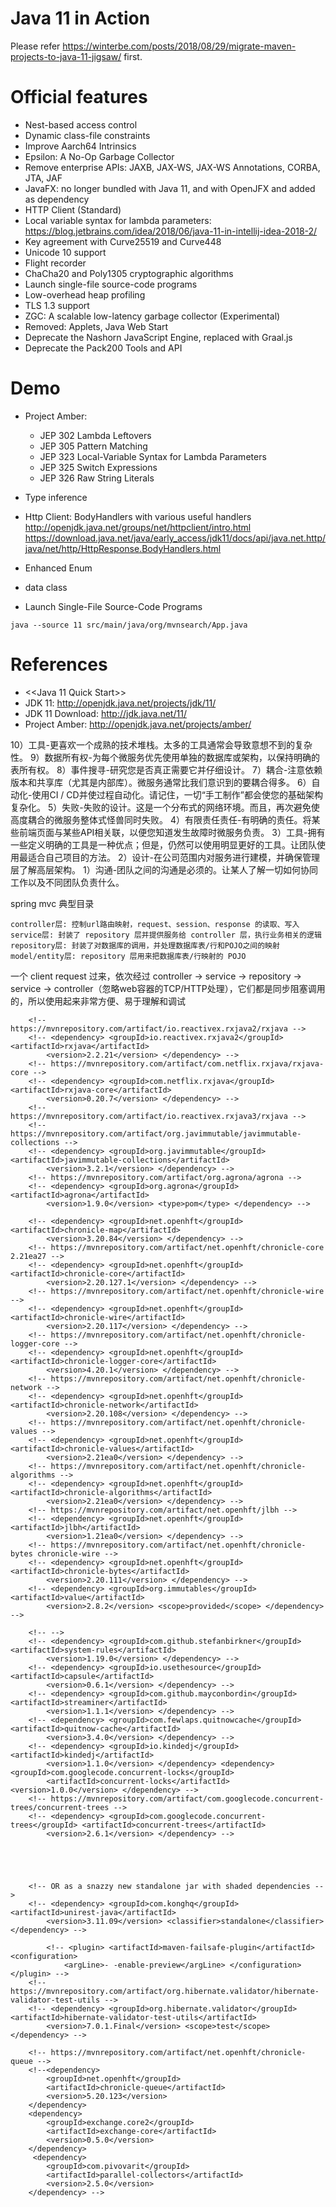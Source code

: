Java 11 in Action
=================

Please refer https://winterbe.com/posts/2018/08/29/migrate-maven-projects-to-java-11-jigsaw/ first.

# Official features

* Nest-based access control
* Dynamic class-file constraints
* Improve Aarch64 Intrinsics
* Epsilon: A No-Op Garbage Collector
* Remove enterprise APIs: JAXB, JAX-WS, JAX-WS Annotations, CORBA, JTA, JAF
* JavaFX: no longer bundled with Java 11, and with OpenJFX and added as dependency
* HTTP Client (Standard)
* Local variable syntax for lambda parameters: https://blog.jetbrains.com/idea/2018/06/java-11-in-intellij-idea-2018-2/
* Key agreement with Curve25519 and Curve448
* Unicode 10 support
* Flight recorder
* ChaCha20 and Poly1305 cryptographic algorithms
* Launch single-file source-code programs
* Low-overhead heap profiling
* TLS 1.3 support
* ZGC: A scalable low-latency garbage collector (Experimental)
* Removed: Applets, Java Web Start
* Deprecate the Nashorn JavaScript Engine, replaced with Graal.js
* Deprecate the Pack200 Tools and API

# Demo

* Project Amber:

   * JEP 302 Lambda Leftovers
   * JEP 305 Pattern Matching
   * JEP 323 Local-Variable Syntax for Lambda Parameters
   * JEP 325 Switch Expressions
   * JEP 326 Raw String Literals
* Type inference
* Http Client: BodyHandlers with various useful handlers  http://openjdk.java.net/groups/net/httpclient/intro.html  https://download.java.net/java/early_access/jdk11/docs/api/java.net.http/java/net/http/HttpResponse.BodyHandlers.html
* Enhanced Enum
* data class
* Launch Single-File Source-Code Programs
```
java --source 11 src/main/java/org/mvnsearch/App.java
```

# References

* <<Java 11 Quick Start>>
* JDK 11: http://openjdk.java.net/projects/jdk/11/
* JDK 11 Download: http://jdk.java.net/11/
* Project Amber: http://openjdk.java.net/projects/amber/

10）工具-更喜欢一个成熟的技术堆栈。太多的工具通常会导致意想不到的复杂性。
9）数据所有权-为每个微服务优先使用单独的数据库或架构，以保持明确的表所有权。
8）事件搜寻-研究您是否真正需要它并仔细设计。
7）耦合-注意依赖版本和共享库（尤其是内部库）。微服务通常比我们意识到的要耦合得多。
6）自动化-使用CI / CD并使过程自动化。请记住，一切“手工制作”都会使您的基础架构复杂化。
5）失败-失败的设计。这是一个分布式的网络环境。而且，再次避免使高度耦合的微服务整体式怪兽同时失败。
4）有限责任责任-有明确的责任。将某些前端页面与某些API相关联，以便您知道发生故障时微服务负责。
3）工具-拥有一些定义明确的工具是一种优点；但是，仍然可以使用明显更好的工具。让团队使用最适合自己项目的方法。
2）设计-在公司范围内对服务进行建模，并确保管理层了解高层架构。
1）沟通-团队之间的沟通是必须的。让某人了解一切如何协同工作以及不同团队负责什么。

spring mvc 典型目录

	controller层: 控制url路由映射，request、session、response 的读取、写入
	service层: 封装了 repository 层并提供服务给 controller 层，执行业务相关的逻辑
	repository层: 封装了对数据库的调用，并处理数据库表/行和POJO之间的映射
	model/entity层: repository 层用来把数据库表/行映射的 POJO
一个 client request 过来，依次经过 controller -> service -> repository -> service -> controller（忽略web容器的TCP/HTTP处理），它们都是同步阻塞调用的，所以使用起来非常方便、易于理解和调试




		<!-- https://mvnrepository.com/artifact/io.reactivex.rxjava2/rxjava -->
		<!-- <dependency> <groupId>io.reactivex.rxjava2</groupId> <artifactId>rxjava</artifactId> 
			<version>2.2.21</version> </dependency> -->
		<!-- https://mvnrepository.com/artifact/com.netflix.rxjava/rxjava-core -->
		<!-- <dependency> <groupId>com.netflix.rxjava</groupId> <artifactId>rxjava-core</artifactId> 
			<version>0.20.7</version> </dependency> -->
		<!-- https://mvnrepository.com/artifact/io.reactivex.rxjava3/rxjava -->
		<!-- https://mvnrepository.com/artifact/org.javimmutable/javimmutable-collections -->
		<!-- <dependency> <groupId>org.javimmutable</groupId> <artifactId>javimmutable-collections</artifactId> 
			<version>3.2.1</version> </dependency> -->
		<!-- https://mvnrepository.com/artifact/org.agrona/agrona -->
		<!-- <dependency> <groupId>org.agrona</groupId> <artifactId>agrona</artifactId> 
			<version>1.9.0</version> <type>pom</type> </dependency> -->
<!-- https://mvnrepository.com/artifact/net.openhft/chronicle-map -->
		<!-- <dependency> <groupId>net.openhft</groupId> <artifactId>chronicle-map</artifactId> 
			<version>3.20.84</version> </dependency> -->
		<!-- https://mvnrepository.com/artifact/net.openhft/chronicle-core 2.21ea27 -->
		<!-- <dependency> <groupId>net.openhft</groupId> <artifactId>chronicle-core</artifactId> 
			<version>2.20.127.1</version> </dependency> -->
		<!-- https://mvnrepository.com/artifact/net.openhft/chronicle-wire -->
		<!-- <dependency> <groupId>net.openhft</groupId> <artifactId>chronicle-wire</artifactId> 
			<version>2.20.117</version> </dependency> -->
		<!-- https://mvnrepository.com/artifact/net.openhft/chronicle-logger-core -->
		<!-- <dependency> <groupId>net.openhft</groupId> <artifactId>chronicle-logger-core</artifactId> 
			<version>4.20.1</version> </dependency> -->
		<!-- https://mvnrepository.com/artifact/net.openhft/chronicle-network -->
		<!-- <dependency> <groupId>net.openhft</groupId> <artifactId>chronicle-network</artifactId> 
			<version>2.20.108</version> </dependency> -->
		<!-- https://mvnrepository.com/artifact/net.openhft/chronicle-values -->
		<!-- <dependency> <groupId>net.openhft</groupId> <artifactId>chronicle-values</artifactId> 
			<version>2.21ea0</version> </dependency> -->
		<!-- https://mvnrepository.com/artifact/net.openhft/chronicle-algorithms -->
		<!-- <dependency> <groupId>net.openhft</groupId> <artifactId>chronicle-algorithms</artifactId> 
			<version>2.21ea0</version> </dependency> -->
		<!-- https://mvnrepository.com/artifact/net.openhft/jlbh -->
		<!-- <dependency> <groupId>net.openhft</groupId> <artifactId>jlbh</artifactId> 
			<version>1.21ea0</version> </dependency> -->
		<!-- https://mvnrepository.com/artifact/net.openhft/chronicle-bytes chronicle-wire -->
		<!-- <dependency> <groupId>net.openhft</groupId> <artifactId>chronicle-bytes</artifactId> 
			<version>2.20.111</version> </dependency> -->
		<!-- <dependency> <groupId>org.immutables</groupId> <artifactId>value</artifactId> 
			<version>2.8.2</version> <scope>provided</scope> </dependency> -->
			
<!-- <dependency> <groupId>org.organicdesign</groupId> <artifactId>Paguro</artifactId> 
			<version>3.5.9</version> </dependency> <dependency> <groupId>com.googlecode.cqengine</groupId> 
			<artifactId>cqengine</artifactId> <version>3.6.0</version> </dependency> -->
		<!-- -->
		<!-- <dependency> <groupId>com.github.stefanbirkner</groupId> <artifactId>system-rules</artifactId> 
			<version>1.19.0</version> </dependency> -->
		<!-- <dependency> <groupId>io.usethesource</groupId> <artifactId>capsule</artifactId> 
			<version>0.6.1</version> </dependency> -->
		<!-- <dependency> <groupId>com.github.mayconbordin</groupId> <artifactId>streaminer</artifactId> 
			<version>1.1.1</version> </dependency> -->
		<!-- <dependency> <groupId>com.fewlaps.quitnowcache</groupId> <artifactId>quitnow-cache</artifactId> 
			<version>3.4.0</version> </dependency> -->
		<!-- <dependency> <groupId>io.kindedj</groupId> <artifactId>kindedj</artifactId> 
			<version>1.1.0</version> </dependency> <dependency> <groupId>com.googlecode.concurrent-locks</groupId> 
			<artifactId>concurrent-locks</artifactId> <version>1.0.0</version> </dependency> -->
		<!-- https://mvnrepository.com/artifact/com.googlecode.concurrent-trees/concurrent-trees -->
		<!-- <dependency> <groupId>com.googlecode.concurrent-trees</groupId> <artifactId>concurrent-trees</artifactId> 
			<version>2.6.1</version> </dependency> -->





		<!-- OR as a snazzy new standalone jar with shaded dependencies -->
		<!-- <dependency> <groupId>com.konghq</groupId> <artifactId>unirest-java</artifactId> 
			<version>3.11.09</version> <classifier>standalone</classifier> </dependency> -->

			<!-- <plugin> <artifactId>maven-failsafe-plugin</artifactId> <configuration> 
				<argLine>- -enable-preview</argLine> </configuration> </plugin> -->						
		<!-- https://mvnrepository.com/artifact/org.hibernate.validator/hibernate-validator-test-utils -->
		<!-- <dependency> <groupId>org.hibernate.validator</groupId> <artifactId>hibernate-validator-test-utils</artifactId> 
			<version>7.0.1.Final</version> <scope>test</scope> </dependency> -->
			
		<!-- https://mvnrepository.com/artifact/net.openhft/chronicle-queue -->
		<!--<dependency>
			<groupId>net.openhft</groupId>
			<artifactId>chronicle-queue</artifactId>
			<version>5.20.123</version>
		</dependency>		
		<dependency>
			<groupId>exchange.core2</groupId>
			<artifactId>exchange-core</artifactId>
			<version>0.5.0</version>
		</dependency>
         <dependency>
			<groupId>com.pivovarit</groupId>
			<artifactId>parallel-collectors</artifactId>
			<version>2.5.0</version>
		</dependency> -->										
			
					
		

